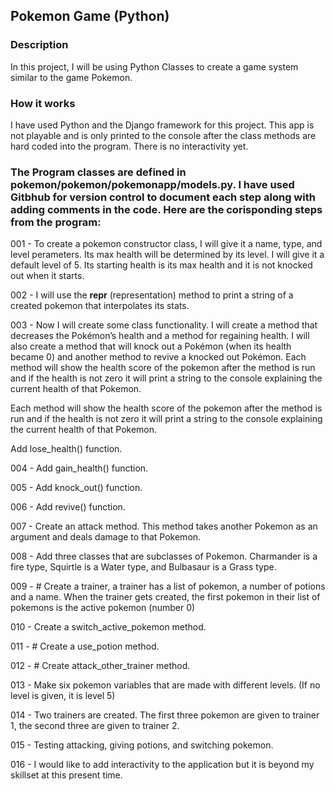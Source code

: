 ## Pokemon Game (Python)

### Description

In this project, I will be using Python Classes to create a game system similar to the game Pokemon.

### How it works

I have used Python and the Django framework for this project. This app is not playable and is only printed to the console after the class methods are hard coded into the program. There is no interactivity yet.

### The Program classes are defined in pokemon/pokemon/pokemonapp/models.py. I have used Gitbhub for version control to document each step along with adding comments in the code. Here are the corisponding steps from the program:

001 - To create a pokemon constructor class, I will give it a name, type, and level perameters. Its max health will be determined by its level. I will give it a default level of 5. Its starting health is its max health and it is not knocked out when it starts.

002 - I will use the __repr__ (representation) method to print a string of a created pokemon that interpolates its stats.

003 - Now I will create some class functionality. I will create a method that decreases the Pokémon’s health and a method for regaining health. I will also create a method that will knock out a Pokémon (when its health became 0) and another method to revive a knocked out Pokémon. Each method will show the health score of the pokemon after the method is run and if the health is not zero it will print a string to the console explaining the current health of that Pokemon.

Each method will show the health score of the pokemon after the method is run and if the health is not zero it will print a string to the console explaining the current health of that Pokemon.

Add lose_health() function.

004 - Add gain_health() function.

005 - Add knock_out() function.

006 - Add revive() function.

007 - Create an attack method. This method takes another Pokemon as an argument and deals damage to that Pokemon.

008 - Add three classes that are subclasses of Pokemon. Charmander is a fire type, Squirtle is a Water type, and Bulbasaur is a Grass type.

009 - # Create a trainer, a trainer has a list of pokemon, a number of potions and a name. When the trainer gets created, the first pokemon in their list of pokemons is the active pokemon (number 0)

010 - Create a switch_active_pokemon method.

011 - # Create a use_potion method.

012 - # Create attack_other_trainer method.

013 - Make six pokemon variables that are made with different levels. (If no level is given, it is level 5)

014 - Two trainers are created. The first three pokemon are given to trainer 1, the second three are given to trainer 2.

015 - Testing attacking, giving potions, and switching pokemon.

016 - I would like to add interactivity to the application but it is beyond my skillset at this present time.